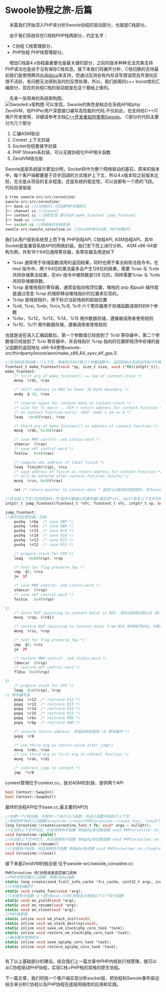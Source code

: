 # Swoole协程之旅-后篇

 本篇我们开始深入PHP来分析Swoole协程的驱动部分，也就是C栈部分。
 
  由于我们系统存在C栈和PHP栈两部分，约定名字：
  
  - C协程 C栈管理部分，
  - PHP协程 PHP栈管理部分。
 
 增加C栈是4.x协程最重要也是最关键的部分，之前的版本种种无法完美支持PHP语法也是由于没有保存C栈信息。接下来我们将展开分析，C栈切换的支持最初我们是使用腾讯出品[libco](https://github.com/Tencent/libco "libco")来支持，但通过压测会有内存读写错误而且开源社区很不活跃，有问题无法得到及时的反馈处理，所以，我们剥离的c++ boost库的汇编部分，现在的协程C栈的驱动就是在这个基础上做的。
 
  先来一张简单的系统架构图。  
![Swoole4.x架构图](https://wiki.swoole.com/static/uploads/wiki/201901/29/421430900750.png "Swoole4.x架构图")
可以发现，Swoole的角色是粘合在系统API和php ZendVM，给PHPer用户深度接口编写高性能的代码;不仅如此，也支持给C++/C用户开发使用，详细请参考文档[C++开发者如何使用Swoole](https://wiki.swoole.com/wiki/page/633.html "C++开发者如何使用Swoole")。
C部分的代码主要分为几个部分

1. 汇编ASM驱动
2. Conext 上下文封装
3. Socket协程套接字封装
4. PHP Stream系封装，可以无缝协程化PHP相关函数
5. ZendVM结合层

Swoole底层系统层次更加分明，Socket将作为整个网络驱动的基石，原来的版本中，每个客户端都要基于异步回调的方式维护上下文，所以4.x版本较之前版本比较，无论是从项目的复杂程度，还是系统的稳定性，可以说都有一个质的飞跃。
代码目录层级

```php
$ tree swoole-src/src/coroutine/
swoole-src/src/coroutine/
├── base.cc //C协程API,可回调PHP协程API
├── channel.cc //channel
├── context.cc //协程实现 基于ASM make_fcontext jump_fcontext
├── hook.cc //hook
└── socket.cc //网络操作协程封装
swoole-src/swoole_coroutine.cc //ZendVM相关封装，PHP协程API
```

我们从用户层到系统至上而下有 PHP协程API, C协程API, ASM协程API。其中Socket层是兼容系统API的网络封装。我们至下而上进行分析。
ASM
x86-64架构为例，共有16个64位通用寄存器，各寄存器及用途如下

- %rax 通常用于存储函数调用的返回结果，同时也用于乘法和除法指令中。在imul 指令中，两个64位的乘法最多会产生128位的结果，需要 %rax 与 %rdx 共同存储乘法结果，在div 指令中被除数是128 位的，同样需要%rax 与 %rdx 共同存储被除数。
- %rsp 是堆栈指针寄存器，通常会指向栈顶位置，堆栈的 pop 和push 操作就是通过改变 %rsp 的值即移动堆栈指针的位置来实现的。
- %rbp 是栈帧指针，用于标识当前栈帧的起始位置
- %rdi, %rsi, %rdx, %rcx,%r8, %r9 六个寄存器用于存储函数调用时的6个参数
- %rbx，%r12，%r13，%14，%15 用作数据存储，遵循被调用者使用规则
- %r10，%r11 用作数据存储，遵循调用者使用规则

也就是说在进入汇编函数后，第一个参数值已经放到了 %rdi 寄存器中，第二个参数值已经放到了 %rsi 寄存器中，并且栈指针 %rsp 指向的位置即栈顶中存储的是父函数的返回地址
x86-64使用swoole-src/thirdparty/boost/asm/make_x86_64_sysv_elf_gas.S

```php
//在当前栈顶创建一个上下文，用来执行执行第三个参数函数fn，返回初始化完成后的执行环境上下文
fcontext_t make_fcontext(void *sp, size_t size, void (*fn)(intptr_t));
make_fcontext:
    /* first arg of make_fcontext() == top of context-stack */
    movq  %rdi, %rax

    /* shift address in RAX to lower 16 byte boundary */
    andq  $-16, %rax

    /* reserve space for context-data on context-stack */
    /* size for fc_mxcsr .. RIP + return-address for context-function */
    /* on context-function entry: (RSP -0x8) % 16 == 0 */
    leaq  -0x48(%rax), %rax

    /* third arg of make_fcontext() == address of context-function */
    movq  %rdx, 0x38(%rax)

    /* save MMX control- and status-word */
    stmxcsr  (%rax)
    /* save x87 control-word */
    fnstcw   0x4(%rax)

    /* compute abs address of label finish */
    leaq  finish(%rip), %rcx
    /* save address of finish as return-address for context-function */
    /* will be entered after context-function returns */
    movq  %rcx, 0x40(%rax)

    ret /* return pointer to context-data * 返回rax指向的栈底指针，作为context返回/
```

```php
//将当前上下文(包括栈指针，PC程序计数器以及寄存器)保存至*ofc，从nfc恢复上下文并开始执行。
intptr_t jump_fcontext(fcontext_t *ofc, fcontext_t nfc, intptr_t vp, bool preserve_fpu = false);

jump_fcontext:
//保存当前寄存器，压栈
    pushq  %rbp  /* save RBP */
    pushq  %rbx  /* save RBX */
    pushq  %r15  /* save R15 */
    pushq  %r14  /* save R14 */
    pushq  %r13  /* save R13 */
    pushq  %r12  /* save R12 */

    /* prepare stack for FPU */
    leaq  -0x8(%rsp), %rsp

    /* test for flag preserve_fpu */
    cmp  $0, %rcx
    je  1f

    /* save MMX control- and status-word */
    stmxcsr  (%rsp)
    /* save x87 control-word */
    fnstcw   0x4(%rsp)

1:
    /* store RSP (pointing to context-data) in RDI  保存当前栈顶到rdi 即:将当前栈顶指针保存到第一个参数%rdi ofc中*/
    movq  %rsp, (%rdi)

    /* restore RSP (pointing to context-data) from RSI 修改栈顶地址，为新协程的地址 ，rsi为第二个参数地址 */
    movq  %rsi, %rsp

    /* test for flag preserve_fpu */
    cmp  $0, %rcx
    je  2f

    /* restore MMX control- and status-word */
    ldmxcsr  (%rsp)
    /* restore x87 control-word */
    fldcw  0x4(%rsp)

2:
    /* prepare stack for FPU */
    leaq  0x8(%rsp), %rsp
// 寄存器恢复
    popq  %r12  /* restrore R12 */
    popq  %r13  /* restrore R13 */
    popq  %r14  /* restrore R14 */
    popq  %r15  /* restrore R15 */
    popq  %rbx  /* restrore RBX */
    popq  %rbp  /* restrore RBP */

    /* restore return-address  将返回地址放到 r8 寄存器中 */
    popq  %r8

    /* use third arg as return-value after jump*/
    movq  %rdx, %rax
    /* use third arg as first arg in context function */
    movq  %rdx, %rdi

    /* indirect jump to context */
    jmp  *%r8
```

context管理位于context.cc，是对ASM的封装，提供两个API

```php
bool Context::SwapIn()
bool Context::SwapOut()
```

最终的协程API位于base.cc,最主要的API为

```php
//创建一个c栈协程，并提供一个执行入口函数，并进入函数开始执行上下文
//例如PHP栈的入口函数Coroutine::create(PHPCoroutine::create_func, (void*) &php_coro_args);
long Coroutine::create(coroutine_func_t fn, void* args = nullptr); 
//从当前上下文中切出，并且调用钩子函数 例如php栈切换函数 void PHPCoroutine::on_yield(void *arg)
void Coroutine::yield()
//从当前上下文中切入，并且调用钩子函数 例如php栈切换函数 void PHPCoroutine::on_resume(void *arg)
void Coroutine::resume()
//C协程执行结束，并且调用钩子函数 例如php栈清理 void PHPCoroutine::on_close(void *arg)
void Coroutine::close()
```
接下来是ZendVM的粘合层 位于swoole-src/swoole_coroutine.cc
```php
PHPCoroutine 供C协程或者底层接口调用
//PHP协程创建入口函数，参数为php函数
static long create(zend_fcall_info_cache *fci_cache, uint32_t argc, zval *argv);
//C协程创建API
static void create_func(void *arg);
//C协程钩子函数 上一部分base.cc的C协程会关联到以下三个钩子函数
static void on_yield(void *arg);
static void on_resume(void *arg);
static void on_close(void *arg);
//PHP栈管理
static inline void vm_stack_init(void);
static inline void vm_stack_destroy(void);
static inline void save_vm_stack(php_coro_task *task);
static inline void restore_vm_stack(php_coro_task *task);
//输出缓存管理相关
static inline void save_og(php_coro_task *task);
static inline void restore_og(php_coro_task *task);
	
```

有了以上基础部分的建设，结合我们上一篇文章中PHP内核执行栈管理，就可以从C协程驱动PHP协程，实现C栈+PHP栈的双栈的原生协程。

下一篇文章，我们将挑一个客户端实现分析socket层，把协程和Swoole事件驱动结合来分析C协程以及PHP协程在底层网络库的应用和实践。



